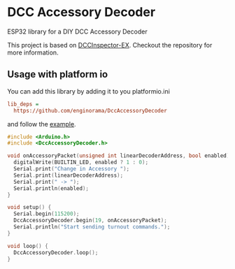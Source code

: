 # DCC Accessory Decoder

ESP32 library for a DIY DCC Accessory Decoder

This project is based on [DCCInspector-EX](https://github.com/DCC-EX/DCCInspector-EX). Checkout the repository for more information.

## Usage with platform io

You can add this library by adding it to you platformio.ini

```ini
lib_deps =
  https://github.com/enginorama/DccAccessoryDecoder
```

and follow the [example](./examples/).

```cpp
#include <Arduino.h>
#include <DccAccessoryDecoder.h>

void onAccessoryPacket(unsigned int linearDecoderAddress, bool enabled) {
  digitalWrite(BUILTIN_LED, enabled ? 1 : 0);
  Serial.print("Change in Accessory ");
  Serial.print(linearDecoderAddress);
  Serial.print(" -> ");
  Serial.println(enabled);
}

void setup() {
  Serial.begin(115200);
  DccAccessoryDecoder.begin(19, onAccessoryPacket);
  Serial.println("Start sending turnout commands.");
}

void loop() {
  DccAccessoryDecoder.loop();
}
```
